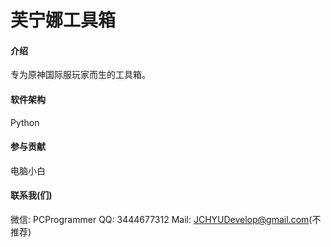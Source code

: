 # 芙宁娜工具箱

#### 介绍
专为原神国际服玩家而生的工具箱。

#### 软件架构
Python

#### 参与贡献
电脑小白 

#### 联系我(们)
微信: PCProgrammer
QQ: 3444677312
Mail: JCHYUDevelop@gmail.com(不推荐)
